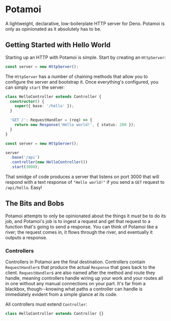 # Potamoi

A lightweight, declarative, low-boilerplate HTTP server for Deno. Potamoi is only as opinionated as it absolutely has to be.

## Getting Started with Hello World

Starting up an HTTP with Potamoi is simple. Start by creating an `HttpServer`:

```ts
const server = new HttpServer();
```

The `HttpServer` has a number of chaining methods that allow you to configure the server and bootstrap it. Once everything's configured, you can simply `start` the server:

```ts
class HelloController extends Controller {
  constructor() {
    super({ base: '/hello' });
  }

  'GET /': RequestHandler = (req) => {
    return new Response('Hello world!', { status: 200 });
  }
}

const server = new HttpServer();

server
  .base('/api') 
  .controller(new HelloController())
  .start(3000);
```

That smidge of code produces a server that listens on port 3000 that will respond with a text response of `"Hello world!"` if you send a `GET` request to `/api/hello`. Easy!

## The Bits and Bobs

Potamoi attempts to only be opinionated about the things it _must_ be to do its job, and Potamoi's job is to ingest a request and get that request to a function that's going to send a response. You can think of Potamoi like a river; the request comes in, it flows through the river, and eventually it outputs a response. 

### Controllers

Controllers in Potamoi are the final destination. Controllers contain `RequestHandler`s that produce the actual `Response` that goes back to the client. `RequestHandler`s are also named after the method and route they handle, meaning controllers handle wiring up your work and your routes all in one without any manual connections on your part. It's far from a blackbox, though--knowing what paths a controller can handle is immediately evident from a simple glance at its code.

All controllers must extend `Controller`:
```ts
class HelloController extends Controller {}
```
